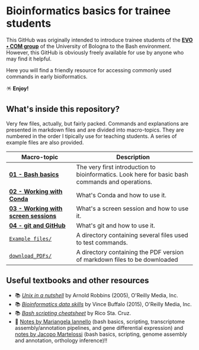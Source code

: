 # Bioinformatics basics for trainee students
This GitHub was originally intended to introduce trainee students of the **[EVO • COM group](https://sites.google.com/view/evo-com-unibo/home)** of the University of Bologna to the Bash environment. However, this GitHub is obviously freely available for use by anyone who may find it helpful.

Here you will find a friendly resource for accessing commonly used commands in early bioiformatics.

🪅 **Enjoy!**

## What's inside this repository?

Very few files, actually, but fairly packed. Commands and explanations are presented in markdown files and are divided into macro-topics. They are numbered in the order I tipically use for teaching students. A series of example files are also provided.

| Macro-topic | Description |
| --- | --- |
| [**01 - Bash basics**](./01_bash_basics.md) | The very first introduction to bioinformatics. Look here for basic bash commands and operations. | 
| [**02 - Working with Conda**](./02_working_with_conda.md) | What's Conda and how to use it. |
| [**03 - Working with screen sessions**](./03_working_in_screen_sessions.md) | What's a screen session and how to use it. |
| [**04 - git and GitHub**](./04_git_and_github.md) | What's git and how to use it.
| [<code>Example files/</code>](./example_files/) | A directory containing several files used to test commands. |
| [<code>download_PDFs/</code>](./download_PDFs/) | A directory containing the PDF version of markdown files to be downloaded |

## Useful textbooks and other resources
  - 📚 [*Unix in a nutshell*](https://www.oreilly.com/library/view/unix-in-a/0596100299/) by Arnold Robbins (2005), O'Reilly Media, Inc.
  - 📚 [*Bioinformatics data skills*](https://www.oreilly.com/library/view/bioinformatics-data-skills/9781449367480/) by Vince Buffalo (2015), O'Reilly Media, Inc.
  - 📚 [*Bash scripting cheatsheet*](https://devhints.io/bash) by Rico Sta. Cruz.
  - 📝 [Notes by Mariangela Iannello](https://github.com/MariangelaIannello/didattica) (bash basics, scripting, transcriptome assembly/annotation pipelines, and gene differential expression) and [notes by Jacopo Martelossi](https://github.com/jacopoM28/CompOmics_Tutorship/tree/main) (bash basics, scripting, genome assembly and annotation, orthology inference)!!
